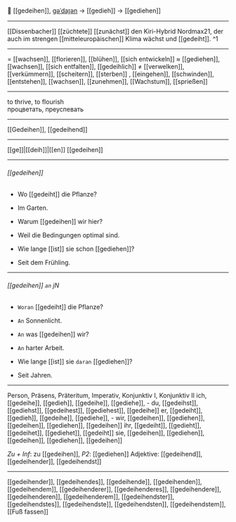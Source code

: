 🌱 [[gedeihen]], [ɡəˈdaɪ̯ən](https://youglish.com/pronounce/gedeihen/german) → [[gedieh]] → [[gediehen]]

---
[[Dissenbacher]] [[züchtete]] [[zunächst]] den Kiri-Hybrid Nordmax21, der auch im strengen [[mitteleuropäischen]] Klima wächst und [[gedeiht]]. ^1


---
= [[wachsen]], [[florieren]], [[blühen]], [[sich entwickeln]]
≈ [[gediehen]], [[wachsen]], [[sich entfalten]], [[gedeihlich]]
≠ [[verwelken]], [[verkümmern]], [[scheitern]], [[sterben]]
, [[eingehen]], [[schwinden]], [[entstehen]], [[wachsen]], [[zunehmen]], [[Wachstum]], [[sprießen]]


---
to thrive, to flourish  
процветать, преуспевать

---
[[Gedeihen]], [[gedeihend]]

---
[[ge]]|[[deih]]|[[en]]
[[gedeihen]]


---
###### [[gedeihen]]
- Wo [[gedeiht]] die Pflanze?
- Im Garten.

- Warum [[gedeihen]] wir hier?
- Weil die Bedingungen optimal sind.

- Wie lange [[ist]] sie schon [[gediehen]]?
- Seit dem Frühling.

---
###### [[gedeihen]] `an` jN
- `Woran` [[gedeiht]] die Pflanze?
- `An` Sonnenlicht.

- `An` was [[gedeihen]] wir?
- `An` harter Arbeit.

- Wie lange [[ist]] sie `daran` [[gediehen]]?
- Seit Jahren.

---
Person, Präsens, Präteritum, Imperativ, Konjunktiv I, Konjunktiv II
ich, [[gedeihe]], [[gedieh]], [[gedeihe]], [[gediehe]], -
du, [[gedeihst]], [[gediehst]], [[gedeihest]], [[gediehest]], [[gedeihe]]
er, [[gedeiht]], [[gedieh]], [[gedeihe]], [[gediehe]], -
wir, [[gedeihen]], [[gediehen]], [[gedeihen]], [[gediehen]], [[gedeihen]]
ihr, [[gedeiht]], [[gedieht]], [[gedeihet]], [[gediehet]], [[gedeiht]]
sie, [[gedeihen]], [[gediehen]], [[gedeihen]], [[gediehen]], [[gedeihen]]

*Zu + Inf*: zu [[gedeihen]], *P2*: [[gediehen]]
Adjektive: [[gedeihend]], [[gedeihender]], [[gedeihendst]]

---
[[gedeihender]], [[gedeihendes]], [[gedeihende]], [[gedeihenden]], [[gedeihendem]], [[gedeihenderer]], [[gedeihenderes]], [[gedeihendere]], [[gedeihenderen]], [[gedeihenderem]], [[gedeihendster]], [[gedeihendstes]], [[gedeihendste]], [[gedeihendsten]], [[gedeihendstem]], [[Fuß fassen]]